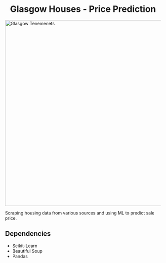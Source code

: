<h1 align="center"> Glasgow Houses - Price Prediction</h1>
<img src="https://user-images.githubusercontent.com/77739968/158358415-863ad476-7051-42fb-b2cf-59c890d997fe.png" style="width: 100vw; height: 15vh; object-fit: cover" alt="Glasgow Tenemenets">


Scraping housing data from various sources and using ML to predict sale price. 

## Dependencies
- Scikit-Learn
- Beautiful Soup
- Pandas


